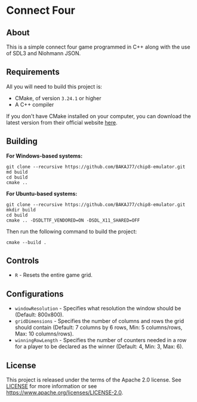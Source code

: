 # Connect Four

## About
This is a simple connect four game programmed in C++ along with the use of SDL3 and Nlohmann JSON.

## Requirements
All you will need to build this project is:
- CMake, of version `3.24.1` or higher
- A C++ compiler

If you don't have CMake installed on your computer, you can download the latest version from their official website [here](https://cmake.org/download/).

## Building
**For Windows-based systems:**
```
git clone --recursive https://github.com/BAKAJ77/chip8-emulator.git
md build
cd build
cmake ..
```
**For Ubuntu-based systems:**
```
git clone --recursive https://github.com/BAKAJ77/chip8-emulator.git
mkdir build
cd build
cmake .. -DSDLTTF_VENDORED=ON -DSDL_X11_SHARED=OFF
```

Then run the following command to build the project: </br>
```
cmake --build .
```

## Controls
- `R` - Resets the entire game grid.

## Configurations
- `windowResolution` - Specifies what resolution the window should be (Default: 800x800).
- `gridDimensions` - Specifies the number of columns and rows the grid should contain (Default: 7 columns by 6 rows, Min: 5 columns/rows, Max: 10 columns/rows).
- `winningRowLength` - Specifies the number of counters needed in a row for a player to be declared as the winner (Default: 4, Min: 3, Max: 6).

## License
This project is released under the terms of the Apache 2.0 license. See [LICENSE](LICENSE) for more information or see https://www.apache.org/licenses/LICENSE-2.0.
